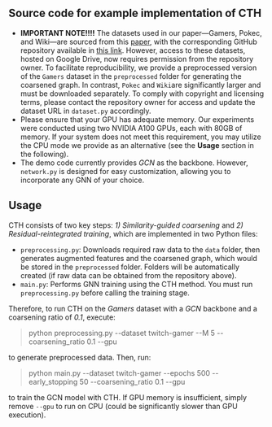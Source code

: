 ## Source code for example implementation of CTH

- **IMPORTANT NOTE!!!!** The datasets used in our paper—Gamers, Pokec, and Wiki—are sourced from this [paper](https://proceedings.neurips.cc/paper_files/paper/2021/hash/ae816a80e4c1c56caa2eb4e1819cbb2f-Abstract.html), with the corresponding GitHub repository available in [this link](https://github.com/CUAI/Non-Homophily-Large-Scale). However, access to these datasets, hosted on Google Drive, now requires permission from the repository owner. 
To facilitate reproducibility, we provide a preprocessed version of the `Gamers` dataset in the `preprocessed` folder for generating the coarsened graph. In contrast, `Pokec` and `Wiki`are significantly larger and must be downloaded separately. To comply with copyright and licensing terms, please contact the repository owner for access and update the dataset URL in `dataset.py` accordingly.
- Please ensure that your GPU has adequate memory. Our experiments were conducted using two NVIDIA A100 GPUs, each with 80GB of memory. If your system does not meet this requirement, you may utilize the CPU mode we provide as an alternative (see the **Usage** section in the following).
- The demo code currently provides *GCN* as the backbone. However, `network.py` is designed for easy customization, allowing you to incorporate any GNN of your choice.

## Usage

CTH consists of two key steps: *1) Similarity-guided coarsening* and *2) Residual-reintegrated training*, which are implemented in two Python files:

- `preprocessing.py`: Downloads required raw data to the `data` folder, then generates augmented features and the coarsened graph, which would be stored in the `preprocessed` folder. Folders will be automatically created (if raw data can be obtained from the repository above).
- `main.py`: Performs GNN training using the CTH method. You must run `preprocessing.py` before calling the training stage.

Therefore, to run CTH on the *Gamers* dataset with a *GCN* backbone and a coarsening ratio of *0.1*, execute:

> python preprocessing.py --dataset twitch-gamer --M 5 --coarsening_ratio 0.1 --gpu  

to generate preprocessed data. Then, run:

> python main.py --dataset twitch-gamer --epochs 500 --early_stopping 50 --coarsening_ratio 0.1 --gpu  

to train the GCN model with CTH. If GPU memory is insufficient, simply remove `--gpu` to run on CPU (could be significantly slower than GPU execution).